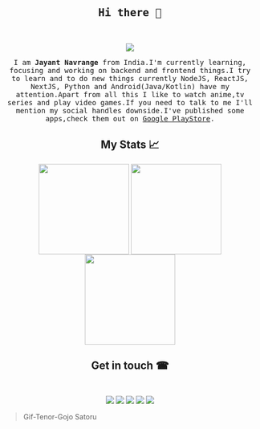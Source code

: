 <h2 align="center"><samp>Hi there 👋<samp></h2><br />

<p align="center">
<img src="https://c.tenor.com/VjW9TmAUjwIAAAAC/gojo-jujutsu-kaisen.gif"/>
</p>

<p align="center" text-align: justify>
  <samp>I am <b>Jayant Navrange</b> from India.I'm currently learning, focusing and working on backend and frontend things.I try to learn and to do new things currently NodeJS, ReactJS, NextJS, Python and Android(Java/Kotlin) have my attention.Apart from all this I like to watch anime,tv series and play video games.If you need to talk to me I'll mention my social handles downside.I've published some apps,check them out on <a href="https://play.google.com/store/apps/developer?id=InfernoTech">Google PlayStore</a>.
  </samp>
</p>

<h2 align="center">
 My Stats 📈
</h2>

<p align="center">
<img height="180em" src="https://github-readme-stats.vercel.app/api?username=jayantur13&theme=yeblu&count_private=true&show_icons=true" align = "center"/>
  <img height="180em" src="http://github-readme-streak-stats.herokuapp.com?user=jayantur13&theme=yeblu&date_format=M%20j%5B%2C%20Y%5D" align = "center"/>
<img height="180em" src="https://github-readme-stats.vercel.app/api/top-langs/?username=jayantur13&theme=yeblu&layout=compact&langs_count=10" align = "center"/>
</p>

 
<h2 align="center">Get in touch ☎</h2><br />

<p align="center">
<a href="https://in.linkedin.com/in/jayant-navrange-238aa5138"><img src="https://img.shields.io/badge/LinkedIn-0077B5?style=for-the-badge&logo=linkedin&logoColor=white"/></a>
<a href="mailto:vu.vcareforu@gmail.com"><img src="https://img.shields.io/badge/Gmail-D14836?style=for-the-badge&logo=gmail&logoColor=white" /></a>
<a href="https://www.facebook.com/vu.vcareforu"><img src="https://img.shields.io/badge/Facebook-1877F2?style=for-the-badge&logo=facebook&logoColor=white"/></a>
<a href="https://www.instagram.com/vcareforu/"><img src="https://img.shields.io/badge/Instagram-E4405F?style=for-the-badge&logo=instagram&logoColor=white"/></a>
<a href="https://twitter.com/jayantur13"><img src="https://img.shields.io/badge/Twitter-1DA1F2?style=for-the-badge&logo=twitter&logoColor=white"/></a>
</p>

> Gif-Tenor-Gojo Satoru


